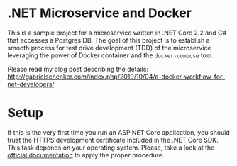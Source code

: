 # .NET Microservice and Docker

This is a sample project for a microservice written in .NET Core 2.2 and C# that accesses a Postgres DB. The goal of this project is to establish a smooth process for test drive development (TDD) of the microservice leveraging the power of Docker container and the `docker-compose` tool.

Please read my blog post describing the details: http://gabrielschenker.com/index.php/2019/10/04/a-docker-workflow-for-net-developers/

# Setup
If this is the very first time you run an ASP.NET Core application, you should trust the HTTPS development certificate included in the .NET Core SDK. This task depends on your operating system. Please, take a look at the [official documentation](https://docs.microsoft.com/en-us/aspnet/core/security/enforcing-ssl?view=aspnetcore-3.0&tabs=visual-studio#trust) to apply the proper procedure.